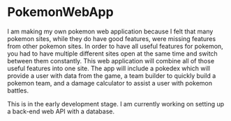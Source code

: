 # PokemonWebApp
I am making my own pokemon web application because I felt that many pokemon sites, while they do have good features, were missing features from other pokemon sites. In order to have all useful features for pokemon, you had to have multiple different sites open at the same time and switch between them constantly. This web application will combine all of those useful features into one site. The app will include a pokedex which will provide a user with data from the game, a team builder to quickly build a pokemon team, and a damage calculator to assist a user with pokemon battles.  

This is in the early development stage. I am currently working on setting up a back-end web API with a database.
